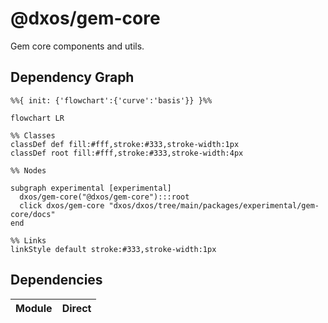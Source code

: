 # @dxos/gem-core

Gem core components and utils.

## Dependency Graph

```mermaid
%%{ init: {'flowchart':{'curve':'basis'}} }%%

flowchart LR

%% Classes
classDef def fill:#fff,stroke:#333,stroke-width:1px
classDef root fill:#fff,stroke:#333,stroke-width:4px

%% Nodes

subgraph experimental [experimental]
  dxos/gem-core("@dxos/gem-core"):::root
  click dxos/gem-core "dxos/dxos/tree/main/packages/experimental/gem-core/docs"
end

%% Links
linkStyle default stroke:#333,stroke-width:1px
```

## Dependencies

| Module | Direct |
|---|---|
